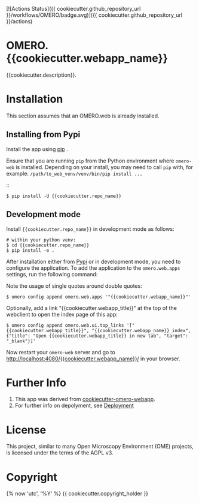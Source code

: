 
[![Actions Status]({{ cookiecutter.github_repository_url }}/workflows/OMERO/badge.svg)]({{ cookiecutter.github_repository_url }}/actions)


OMERO.{{cookiecutter.webapp_name}}
==================================

{{cookiecutter.description}}.

Installation
============

This section assumes that an OMERO.web is already installed.

Installing from Pypi
--------------------

Install the app using [pip](<https://pip.pypa.io/en/stable/>) .

Ensure that you are running ``pip`` from the Python environment
where ``omero-web`` is installed. Depending on your install, you may need to
call ``pip`` with, for example: ``/path/to_web_venv/venv/bin/pip install ...``

::

    $ pip install -U {{cookiecutter.repo_name}}


Development mode
----------------

Install `{{cookiecutter.repo_name}}` in development mode as follows:

    # within your python venv:
    $ cd {{cookiecutter.repo_name}}
    $ pip install -e .

After installation either from [Pypi](https://pypi.org/) or in development mode, you need to configure the application.
To add the application to the `omero.web.apps` settings, run the following command:

Note the usage of single quotes around double quotes:

    $ omero config append omero.web.apps '"{{cookiecutter.webapp_name}}"'

Optionally, add a link "{{cookiecutter.webapp_title}}" at the top of the webclient to
open the index page of this app:

    $ omero config append omero.web.ui.top_links '["{{cookiecutter.webapp_title}}", "{{cookiecutter.webapp_name}}_index", {"title": "Open {{cookiecutter.webapp_title}} in new tab", "target": "_blank"}]'


Now restart your `omero-web` server and go to
<http://localhost:4080/{{cookiecutter.webapp_name}}/> in your browser.


Further Info
============

1. This app was derived from [cookiecutter-omero-webapp](https://github.com/ome/cookiecutter-omero-webapp).
2. For further info on depolyment, see [Deployment](https://docs.openmicroscopy.org/latest/omero/developers/Web/Deployment.html)


License
=======

This project, similar to many Open Microscopy Environment (OME) projects, is
licensed under the terms of the AGPL v3.


Copyright
=========

{% now 'utc', '%Y' %} {{ cookiecutter.copyright_holder }}

